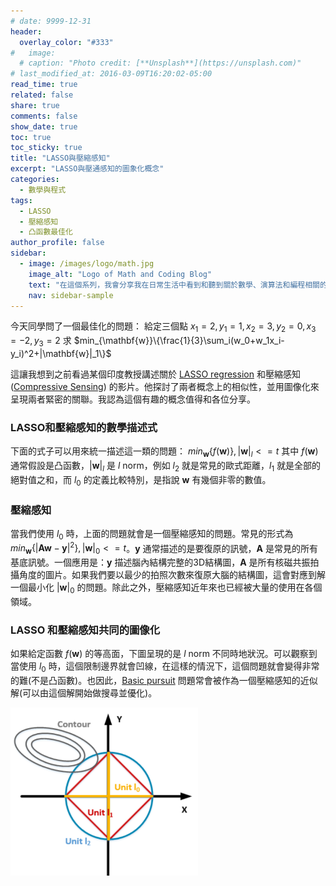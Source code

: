 ```yaml
---
# date: 9999-12-31
header:
  overlay_color: "#333"
#   image: 
  # caption: "Photo credit: [**Unsplash**](https://unsplash.com)"
# last_modified_at: 2016-03-09T16:20:02-05:00
read_time: true
related: false
share: true
comments: false
show_date: true
toc: true
toc_sticky: true
title: "LASSO與壓縮感知"
excerpt: "LASSO與壓通感知的圖象化概念"
categories:
  - 數學與程式
tags:
  - LASSO
  - 壓縮感知
  - 凸函數最佳化
author_profile: false
sidebar:
  - image: /images/logo/math.jpg
    image_alt: "Logo of Math and Coding Blog"
    text: "在這個系列，我會分享我在日常生活中看到和聽到關於數學、演算法和編程相關的知識。我的文章可能需要一些背景知識，但我會盡可能地以清晰且易懂的方式呈現，讓讀者可以從中獲得啟發和新的想法。如果你對我的文章有任何問題或建議，歡迎隨時寄信給我，我非常樂意和你討論。期待能與你一同成長！"
    nav: sidebar-sample
---
```

今天同學問了一個最佳化的問題：
給定三個點 $x_1=2,y_1=1,x_2=3,y_2=0,x_3=-2,y_3=2$
求 $min_{\mathbf{w}}\{\frac{1}{3}\sum_i(w_0+w_1x_i-y_i)^2+|\mathbf{w}|_1\}$

這讓我想到之前看過某個印度教授講述關於 [LASSO regression](https://en.wikipedia.org/wiki/Lasso_(statistics)) 和壓縮感知 ([Compressive Sensing](https://en.wikipedia.org/wiki/Compressed_sensing)) 的影片。他探討了兩者概念上的相似性，並用圖像化來呈現兩者緊密的關聯。我認為這個有趣的概念值得和各位分享。

### LASSO和壓縮感知的數學描述式
下面的式子可以用來統一描述這一類的問題：
$min_{\mathbf{w}}\{f(\mathbf{w})\}, |\mathbf{w}|_l<=t$
其中 $f(\mathbf{w})$ 通常假設是凸函數，$|\mathbf{w}|_l$ 是 $l$ norm，例如 $l_2$ 就是常見的歐式距離，$l_1$ 就是全部的絕對值之和，而 $l_0$ 的定義比較特別，是指說 $\mathbf{w}$ 有幾個非零的數值。

### 壓縮感知
當我們使用 $l_0$ 時，上面的問題就會是一個壓縮感知的問題。常見的形式為 $min_{\mathbf{w}}\{|\mathbf{A}\mathbf{w}-\mathbf{y}|^2\}, |\mathbf{w}|_0<=t$。$\mathbf{y}$ 通常描述的是要復原的訊號，$\mathbf{A}$ 是常見的所有基底訊號。一個應用是：$\mathbf{y}$ 描述腦內結構完整的3D結構圖，$\mathbf{A}$ 是所有核磁共振拍攝角度的圖片。如果我們要以最少的拍照次數來復原大腦的結構圖，這會對應到解一個最小化 $|\mathbf{w}|_0$ 的問題。除此之外，壓縮感知近年來也已經被大量的使用在各個領域。

### LASSO 和壓縮感知共同的圖像化
如果給定函數 $f(\mathbf{w})$ 的等高面，下圖呈現的是 $l$ norm 不同時地狀況。可以觀察到當使用 $l_0$ 時，這個限制邊界就會凹線，在這樣的情況下，這個問題就會變得非常的難(不是凸函數)。也因此，[Basic pursuit](https://en.wikipedia.org/wiki/Basis_pursuit) 問題常會被作為一個壓縮感知的近似解(可以由這個解開始做搜尋並優化)。

<img src="/images/post_wireless/lnorm.png" alt="L-norm with objective function contour illustation" width=300>